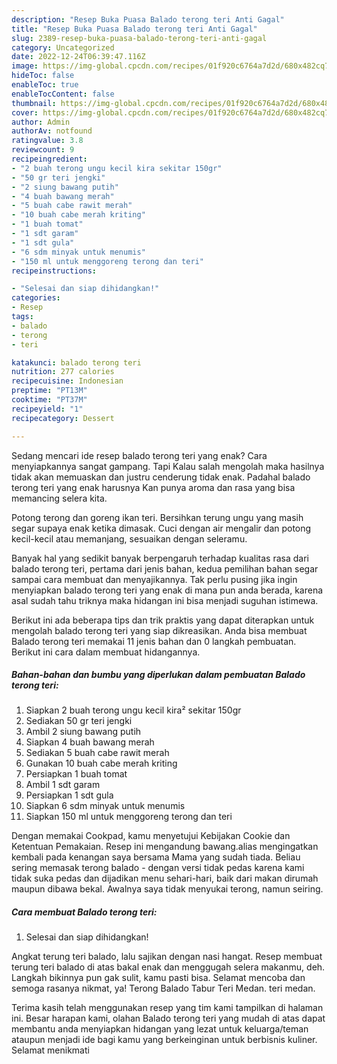 ```yaml
---
description: "Resep Buka Puasa Balado terong teri Anti Gagal"
title: "Resep Buka Puasa Balado terong teri Anti Gagal"
slug: 2389-resep-buka-puasa-balado-terong-teri-anti-gagal
category: Uncategorized
date: 2022-12-24T06:39:47.116Z
image: https://img-global.cpcdn.com/recipes/01f920c6764a7d2d/680x482cq70/balado-terong-teri-foto-resep-utama.jpg
hideToc: false
enableToc: true
enableTocContent: false
thumbnail: https://img-global.cpcdn.com/recipes/01f920c6764a7d2d/680x482cq70/balado-terong-teri-foto-resep-utama.jpg
cover: https://img-global.cpcdn.com/recipes/01f920c6764a7d2d/680x482cq70/balado-terong-teri-foto-resep-utama.jpg
author: Admin
authorAv: notfound
ratingvalue: 3.8
reviewcount: 9
recipeingredient:
- "2 buah terong ungu kecil kira sekitar 150gr"
- "50 gr teri jengki"
- "2 siung bawang putih"
- "4 buah bawang merah"
- "5 buah cabe rawit merah"
- "10 buah cabe merah kriting"
- "1 buah tomat"
- "1 sdt garam"
- "1 sdt gula"
- "6 sdm minyak untuk menumis"
- "150 ml untuk menggoreng terong dan teri"
recipeinstructions:

- "Selesai dan siap dihidangkan!"
categories:
- Resep
tags:
- balado
- terong
- teri

katakunci: balado terong teri 
nutrition: 277 calories
recipecuisine: Indonesian
preptime: "PT13M"
cooktime: "PT37M"
recipeyield: "1"
recipecategory: Dessert

---
```



Sedang mencari ide resep balado terong teri yang enak? Cara menyiapkannya sangat gampang. Tapi Kalau salah mengolah maka hasilnya tidak akan memuaskan dan justru cenderung tidak enak. Padahal balado terong teri yang enak harusnya Kan punya aroma dan rasa yang bisa memancing selera kita.


Potong terong dan goreng ikan teri. Bersihkan terung ungu yang masih segar supaya enak ketika dimasak. Cuci dengan air mengalir dan potong kecil-kecil atau memanjang, sesuaikan dengan seleramu.

Banyak hal yang sedikit banyak berpengaruh terhadap kualitas rasa dari balado terong teri, pertama dari jenis bahan, kedua pemilihan bahan segar sampai cara membuat dan menyajikannya. Tak perlu pusing jika ingin menyiapkan balado terong teri yang enak di mana pun anda berada, karena asal sudah tahu triknya maka hidangan ini bisa menjadi suguhan istimewa.


Berikut ini ada beberapa tips dan trik praktis yang dapat diterapkan untuk mengolah balado terong teri yang siap dikreasikan. Anda bisa membuat Balado terong teri memakai 11 jenis bahan dan 0 langkah pembuatan. Berikut ini cara dalam membuat hidangannya.

<!--inarticleads1-->

##### Bahan-bahan dan bumbu yang diperlukan dalam pembuatan Balado terong teri:

1. Siapkan 2 buah terong ungu kecil kira² sekitar 150gr
1. Sediakan 50 gr teri jengki
1. Ambil 2 siung bawang putih
1. Siapkan 4 buah bawang merah
1. Sediakan 5 buah cabe rawit merah
1. Gunakan 10 buah cabe merah kriting
1. Persiapkan 1 buah tomat
1. Ambil 1 sdt garam
1. Persiapkan 1 sdt gula
1. Siapkan 6 sdm minyak untuk menumis
1. Siapkan 150 ml untuk menggoreng terong dan teri


Dengan memakai Cookpad, kamu menyetujui Kebijakan Cookie dan Ketentuan Pemakaian. Resep ini mengandung bawang.alias mengingatkan kembali pada kenangan saya bersama Mama yang sudah tiada. Beliau sering memasak terong balado - dengan versi tidak pedas karena kami tidak suka pedas dan dijadikan menu sehari-hari, baik dari makan dirumah maupun dibawa bekal. Awalnya saya tidak menyukai terong, namun seiring. 

<!--inarticleads2-->

##### Cara membuat Balado terong teri:


1. Selesai dan siap dihidangkan!

Angkat terung teri balado, lalu sajikan dengan nasi hangat. Resep membuat terung teri balado di atas bakal enak dan menggugah selera makanmu, deh. Langkah bikinnya pun gak sulit, kamu pasti bisa. Selamat mencoba dan semoga rasanya nikmat, ya! Terong Balado Tabur Teri Medan. teri medan. 

Terima kasih telah menggunakan resep yang tim kami tampilkan di halaman ini. Besar harapan kami, olahan Balado terong teri yang mudah di atas dapat membantu anda menyiapkan hidangan yang lezat untuk keluarga/teman ataupun menjadi ide bagi kamu yang berkeinginan untuk berbisnis kuliner. Selamat menikmati

